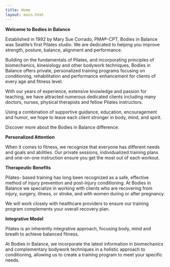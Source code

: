 ```yaml
---
title: Home
layout: main.html
---
```

**Welcome to Bodies in Balance**

Established in 1992 by Mary Sue Corrado, PMA®-CPT, Bodies in Balance was Seattle’s first Pilates studio. We are dedicated to helping you improve strength, posture, balance, alignment and performance.

Building on the fundamentals of Pilates, and incorporating principles of biomechanics, kinesiology and other bodywork techniques, Bodies in Balance offers private, personalized training programs focusing on conditioning, rehabilitation and performance enhancement for clients of every age and fitness level.

With our years of experience, extensive knowledge and passion for teaching, we have attracted numerous dedicated clients including many doctors, nurses, physical therapists and fellow Pilates instructors.

Using a combination of supportive guidance, education, encouragement and humor, we hope to leave each client stronger in body, mind, and spirit.

Discover more about the Bodies in Balance difference:

**Personalized Attention**

When it comes to fitness, we recognize that everyone has different needs and goals and abilities. Our private sessions, individualized training plans and one-on-one instruction ensure you get the most out of each workout.

**Therapeutic Benefits**

Pilates- based training has long been recognized as a safe, effective method of injury prevention and post-injury conditioning. At Bodies in Balance we specialize in working with clients who are recovering from injury, surgery, illness, or stroke, and with women during or after pregnancy.

We will work closely with healthcare providers to ensure our training program complements your overall recovery plan.

**Integrative Model**

Pilates is an inherently integrative approach, focusing body, mind and breath to achieve balanced fitness.

At Bodies in Balance, we incorporate the latest information in biomechanics and complementary bodywork techniques in a holistic approach to conditioning, allowing us to create a training program to meet your specific needs.
